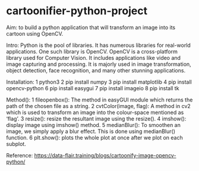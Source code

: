 # cartoonifier-python-project

Aim: to build a python application that will transform an image into its cartoon using OpenCV.

Intro:
  Python is the pool of libraries. It has numerous libraries for real-world applications. One such library is OpenCV. OpenCV is a cross-platform library used for Computer Vision. It includes applications like video and image capturing and processing. It is majorly used in image transformation, object detection, face recognition, and many other stunning applications.


Installation:
  1 python3
  2 pip install numpy
  3 pip install matplotlib
  4 pip install opencv-python
  6 pip install easygui
  7 pip install imageio
  8 pip install tk

Method():
  1 fileopenbox(): The method in easyGUI module which returns the path of the chosen file as a string.
  2 cvtColor(image, flag): A method in cv2 which is used to transform an image into the colour-space mentioned as ‘flag’.
  3 resize(): resize the resultant image using the resize().
  4 imshow(): display image using imshow() method.
  5 medianBlur(): To smoothen an image, we simply apply a blur effect. This is done using medianBlur() function.
  6 plt.show(): plots the whole plot at once after we plot on each subplot.
  
Reference:
  https://data-flair.training/blogs/cartoonify-image-opencv-python/
  

